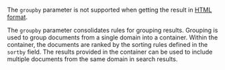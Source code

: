The `groupby` parameter is not supported when getting the result in [HTML format](../../search-api/concepts/html-response.md).

The `groupby` parameter consolidates rules for grouping results. Grouping is used to group documents from a single domain into a container. Within the container, the documents are ranked by the sorting rules defined in the `sortby` field. The results provided in the container can be used to include multiple documents from the same domain in search results.